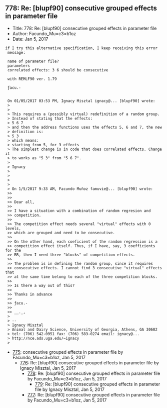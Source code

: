## 778: Re: [blupf90] consecutive grouped effects in parameter file

- Title: 778: Re: [blupf90] consecutive grouped effects in parameter file
- Author: Facundo_Mu=c3=b1oz
- Date: Jan 5, 2017
```
if I try this alternative specification, I keep receiving this error
 message:

 name of parameter file?
 parameters
 correlated effects: 3 6 should be consecutive

 with REMLF90 ver. 1.79

 ƒacu.-


 On 01/05/2017 03:53 PM, Ignacy Misztal ignacy@... [blupf90] wrote:
 > 
 >
 > This requires a (possibly virtual) redefinition of a random group.
 > Instead of stating that the effects:
 > 5 6 7
 > and then the address functions uses the effects 5, 6 and 7, the new
 > definition is:
 > 5 3
 > which means:
 > starting from 5, for 3 effects
 > The simplest change is in code that does correlated effects. Change it
 > to works as "5 3" from "5 6 7".
 >
 > Ignacy 
 >
 >
 >
 >
 > On 1/5/2017 9:33 AM, Facundo Muñoz famuvie@... [blupf90] wrote:
 >> 
 >>
 >> Dear all,
 >>
 >> I have a situation with a combination of random regresion and
 >> competition.
 >>
 >> The competition effect needs several "virtual" effects with 0 levels,
 >> which are grouped and need to be consecutive.
 >>
 >> On the other hand, each coeficient of the random regression is a
 >> competition effect itself. Thus, if I have, say, 3 coefficients for the
 >> RR, then I need three "blocks" of competition effects.
 >>
 >> The problem is in defining the random group, since it requires
 >> consecutive effects. I cannot find 3 consecutive "virtual" effects that
 >> at the same time belong to each of the three competition blocks.
 >>
 >> Is there a way out of this?
 >>
 >> Thanks in advance
 >>
 >> ƒacu.-
 >>
 >> __._,
 >
 > -- 
 > Ignacy Misztal
 > Animal and Dairy Science, University of Georgia, Athens, GA 30602
 > tel: (706) 542-0951 fax: (706) 583-0274 email: ignacy@...
 > http://nce.ads.uga.edu/~ignacy
 > 
```

- [775](0775.md): consecutive grouped effects in parameter file by Facundo_Mu=c3=b1oz, Jan 5, 2017
    - [776](0776.md): Re: [blupf90] consecutive grouped effects in parameter file by Ignacy Misztal, Jan 5, 2017
        - [778](0778.md): Re: [blupf90] consecutive grouped effects in parameter file by Facundo_Mu=c3=b1oz, Jan 5, 2017
            - [779](0779.md): Re: [blupf90] consecutive grouped effects in parameter file by Ignacy Misztal, Jan 5, 2017
        - [777](0777.md): Re: [blupf90] consecutive grouped effects in parameter file by Facundo_Mu=c3=b1oz, Jan 5, 2017
